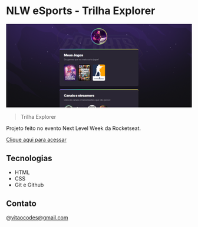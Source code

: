 # NLW eSports - Trilha Explorer

![preview](./.github/preview.png)

>Trilha Explorer

Projeto feito no evento Next Level Week da Rocketseat.

[Clique aqui para acessar](https://Vitao7.github.io/nlw-esports-explorer)

## Tecnologias 

-   HTML
-   CSS
-   Git e Github

## Contato

@vitaocodes@gmail.com